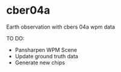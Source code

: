 # cber04a
Earth observation with cbers 04a wpm data

TO DO:
- Pansharpen WPM Scene
- Update ground truth data
- Generate new chips
